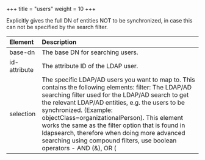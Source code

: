 +++
title = "users"
weight = 10
+++

Explicitly gives the full DN of entities NOT to be synchronized, in case this can not be specified by the search filter.

| Element | Description | 
|  :---- |  :---- | 
| base-dn | The base DN for searching users. | 
| id-attribute | The attribute ID of the LDAP user. | 
| selection | The specific LDAP/AD users you want to map to. This contains the following elements: filter: The LDAP/AD searching filter used for the LDAP/AD search to get the relevant LDAP/AD entities, e.g. the users to be synchronized. (Example: objectClass=organizationalPerson). This element works the same as the filter option that is found in ldapsearch, therefore when doing more advanced searching using compound filters, use boolean operators - AND (&), OR (|), and/or NOT (!). (Example: (&(ou=Sales)(objectClass=organizationalPerson)))select: Explicitly gives the full DN of entities to be synchronized, in case they can not be specified by the search filter. (Example: cn=userToSelect,ou=People,dc=foo,dc=com)not-select: Explicitly gives the full DN of entities NOT to be synchronized, in case this can not be specified by the search filter. (Example: cn=userToIgnore,ou=People,dc=foo,dc=com) | 

